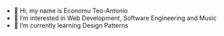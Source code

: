 - 👋 Hi, my name is Economu Teo-Antonio
- 👀 I’m interested in Web Development, Software Engineering and Music
- 🌱 I’m currently learning Design Patterns

<!---
economuteo/economuteo is a ✨ special ✨ repository because its `README.md` (this file) appears on your GitHub profile.
You can click the Preview link to take a look at your changes.
--->
